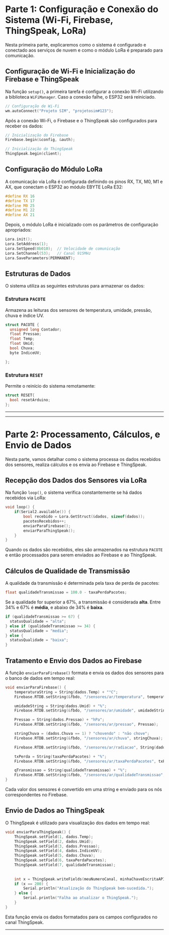 
# Parte 1: Configuração e Conexão do Sistema (Wi-Fi, Firebase, ThingSpeak, LoRa)

Nesta primeira parte, explicaremos como o sistema é configurado e conectado aos serviços de nuvem e como o módulo LoRa é preparado para comunicação.

## Configuração de Wi-Fi e Inicialização do Firebase e ThingSpeak

Na função `setup()`, a primeira tarefa é configurar a conexão Wi-Fi utilizando a biblioteca `WiFiManager`. Caso a conexão falhe, o ESP32 será reiniciado.

```cpp
// Configuração de Wi-Fi
wm.autoConnect("Projeto SIM", "projetosim#123");
```

Após a conexão Wi-Fi, o Firebase e o ThingSpeak são configurados para receber os dados:

```cpp
// Inicialização do Firebase
Firebase.begin(&config, &auth);

// Inicialização do ThingSpeak
ThingSpeak.begin(client);
```

## Configuração do Módulo LoRa

A comunicação via LoRa é configurada definindo os pinos RX, TX, M0, M1 e AX, que conectam o ESP32 ao módulo EBYTE LoRa E32:

```cpp
#define RX 16
#define TX 17
#define M0 25
#define M1 22
#define AX 21
```

Depois, o módulo LoRa é inicializado com os parâmetros de configuração apropriados:

```cpp
Lora.init();
Lora.SetAddress(1);
Lora.SetSpeed(0b010);  // Velocidade de comunicação
Lora.SetChannel(53);   // Canal 915MHz
Lora.SaveParameters(PERMANENT);
```

## Estruturas de Dados

O sistema utiliza as seguintes estruturas para armazenar os dados:

### Estrutura `PACOTE`

Armazena as leituras dos sensores de temperatura, umidade, pressão, chuva e índice UV.

```cpp
struct PACOTE {
  unsigned long Contador;
  float Pressao;
  float Temp;
  float Umid;
  bool Chuva;
  byte IndiceUV;

};
```

### Estrutura `RESET`

Permite o reinício do sistema remotamente:

```cpp
struct RESET{
  bool resetArduino;
};
```

---

---

# Parte 2: Processamento, Cálculos, e Envio de Dados

Nesta parte, vamos detalhar como o sistema processa os dados recebidos dos sensores, realiza cálculos e os envia ao Firebase e ThingSpeak.

## Recepção dos Dados dos Sensores via LoRa

Na função `loop()`, o sistema verifica constantemente se há dados recebidos via LoRa:

```cpp
void loop() {
    if(Serial2.available()) {
        bool recebido = Lora.GetStruct(&dados, sizeof(dados));
        pacotesRecebidos++;
        enviarParaFirebase();
        enviarParaThingSpeak();
    }
}
```

Quando os dados são recebidos, eles são armazenados na estrutura `PACOTE` e então processados para serem enviados ao Firebase e ao ThingSpeak.

## Cálculos de Qualidade de Transmissão

A qualidade da transmissão é determinada pela taxa de perda de pacotes:

```cpp
float qualidadeTransmissao = 100.0 - taxaPerdaPacotes;
```

Se a qualidade for superior a 67%, a transmissão é considerada **alta**. Entre 34% e 67% é **média**, e abaixo de 34% é **baixa**.

```cpp
if (qualidadeTransmissao >= 67) {
  statusQualidade = "alta";
} else if (qualidadeTransmissao >= 34) {
  statusQualidade = "media";
} else {
  statusQualidade = "baixa";
}
```

## Tratamento e Envio dos Dados ao Firebase

A função `enviarParaFirebase()` formata e envia os dados dos sensores para o banco de dados em tempo real:


```cpp
void enviarParaFirebase() {
    temperaturaString = String(dados.Temp) + "°C";
    Firebase.RTDB.setString(&fbdo, "/sensores/ar/temperatura", temperaturaString);

    umidadeString = String(dados.Umid) + "%";
    Firebase.RTDB.setString(&fbdo, "/sensores/ar/umidade", umidadeString);

    Pressao = String(dados.Pressao) + "hPa";
    Firebase.RTDB.setString(&fbdo, "/sensores/ar/pressao", Pressao);

    stringChuva = (dados.Chuva == 1) ? "chovendo" : "não chove";
    Firebase.RTDB.setString(&fbdo, "/sensores/ar/chuva", stringChuva);

    Firebase.RTDB.setString(&fbdo, "/sensores/ar/radiacao", String(dados.IndiceUV));

    txPerda = String(taxaPerdaPacotes) + "%";
    Firebase.RTDB.setString(&fbdo, "/sensores/ar/taxaPerdaPacotes", txPerda);

    qTransmissao = String(qualidadeTransmissao) + "%";
    Firebase.RTDB.setString(&fbdo, "/sensores/ar/qualidadeTransmissao", qTransmissao);
}
```

Cada valor dos sensores é convertido em uma string e enviado para os nós correspondentes no Firebase.

## Envio de Dados ao ThingSpeak

O ThingSpeak é utilizado para visualização dos dados em tempo real:

```cpp
void enviarParaThingSpeak() {
    ThingSpeak.setField(1, dados.Temp);
    ThingSpeak.setField(2, dados.Umid);
    ThingSpeak.setField(3, dados.Pressao);
    ThingSpeak.setField(4, dados.IndiceUV);
    ThingSpeak.setField(5, dados.Chuva);
    ThingSpeak.setField(6, taxaPerdaPacotes);
    ThingSpeak.setField(7, qualidadeTransmissao);
   
    
    int x = ThingSpeak.writeFields(meuNumeroCanal, minhaChaveEscritaAPI);
    if (x == 200) {
        Serial.println("Atualização do ThingSpeak bem-sucedida.");
    } else {
        Serial.println("Falha ao atualizar o ThingSpeak.");
    }
}
```

Esta função envia os dados formatados para os campos configurados no canal ThingSpeak.

---
